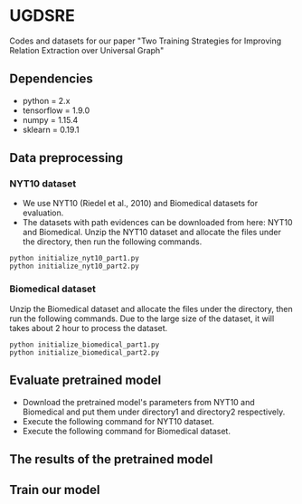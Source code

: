 # UGDSRE
Codes and datasets for our paper "Two Training Strategies for Improving Relation Extraction over Universal Graph"
## Dependencies
- python = 2.x
- tensorflow = 1.9.0
- numpy = 1.15.4
- sklearn = 0.19.1
## Data preprocessing
### NYT10 dataset
- We use NYT10 (Riedel et al., 2010) and Biomedical datasets for evaluation.
- The datasets with path evidences can be downloaded from here: NYT10 and Biomedical.
Unzip the NYT10 dataset and allocate the files under the directory, then run the following commands.
~~~
python initialize_nyt10_part1.py
python initialize_nyt10_part2.py
~~~
### Biomedical dataset
Unzip the Biomedical dataset and allocate the files under the directory, then run the following commands. Due to the large size of the dataset, it will takes about 2 hour to process the dataset.
~~~
python initialize_biomedical_part1.py
python initialize_biomedical_part2.py
~~~
## Evaluate pretrained model
- Download the pretrained model's parameters from NYT10 and Biomedical and put them under directory1 and directory2 respectively.
- Execute the following command for NYT10 dataset.
- Execute the following command for Biomedical dataset.
## The results of the pretrained model
## Train our model
